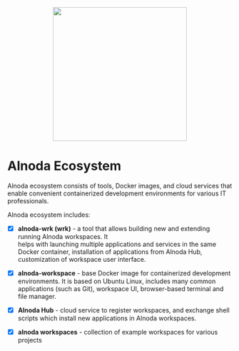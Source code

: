 <p align="center">
  <img src="../img/ecosystem.svg" alt="" width="300">
</p>


# Alnoda Ecosystem

Alnoda ecosystem consists of tools, Docker images, and cloud services that enable convenient containerized development environments for 
various IT professionals. 

Alnoda ecosystem includes:

- [x] __alnoda-wrk (wrk)__ - a tool that allows building new and extending running Alnoda workspaces. It  
helps with launching multiple applications and services in the same Docker container, installation of applications from Alnoda Hub, 
customization of workspace user interface. 

- [x] __alnoda-workspace__ - base Docker image for containerized development environments. It is based on Ubuntu Linux, includes 
many common applications (such as Git), workspace UI, browser-based terminal and file manager. 

- [x] __Alnoda Hub__ - cloud service to register workspaces, and exchange shell scripts which install new applications in Alnoda workspaces.

- [x] __alnoda workspaces__ - collection of example workspaces for various projects

